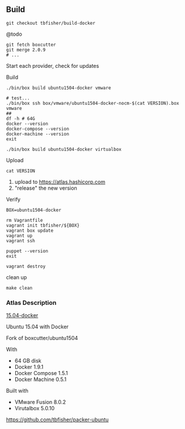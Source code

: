 ## Build

```shell
git checkout tbfisher/build-docker
```

@todo

```shell
git fetch boxcutter
git merge 2.0.9
# ...
```

Start each provider, check for updates

Build

```shell
./bin/box build ubuntu1504-docker vmware

# test...
./bin/box ssh box/vmware/ubuntu1504-docker-nocm-$(cat VERSION).box vmware
##
df -h # 64G
docker --version
docker-compose --version
docker-machine --version
exit

./bin/box build ubuntu1504-docker virtualbox
```

Upload

```shell
cat VERSION
```

1.  upload to https://atlas.hashicorp.com
2.  "release" the new version

Verify

```shell
BOX=ubuntu1504-docker

rm Vagrantfile
vagrant init tbfisher/${BOX}
vagrant box update
vagrant up
vagrant ssh

puppet --version
exit

vagrant destroy
```

clean up

```shell
make clean
```

### Atlas Description

[15.04-docker](https://atlas.hashicorp.com/tbfisher/boxes/ubuntu1504docker)

Ubuntu 15.04 with Docker

Fork of boxcutter/ubuntu1504

With

-   64 GB disk
-   Docker 1.9.1
-   Docker Compose 1.5.1
-   Docker Machine 0.5.1

Built with

-   VMware Fusion 8.0.2
-   Virutalbox 5.0.10

https://github.com/tbfisher/packer-ubuntu
